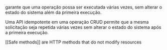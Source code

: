 garante que uma operação possa ser executada várias vezes, sem alterar o estado do sistema além da primeira execução.

Uma API idempotente em uma operação CRUD permite que a mesma solicitação seja repetida várias vezes sem alterar o estado do sistema após a primeira execução.

[[Safe methods]] are HTTP methods that do not modify resources